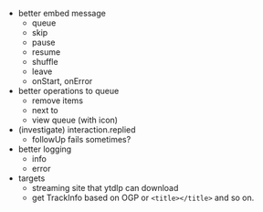 - better embed message
  - queue
  - skip
  - pause
  - resume
  - shuffle
  - leave
  - onStart, onError
- better operations to queue
  - remove items
  - next to
  - view queue (with icon)
- (investigate) interaction.replied
  - followUp fails sometimes?
- better logging
  - info
  - error
- targets
  - streaming site that ytdlp can download
  - get TrackInfo based on OGP or `<title></title>` and so on.
